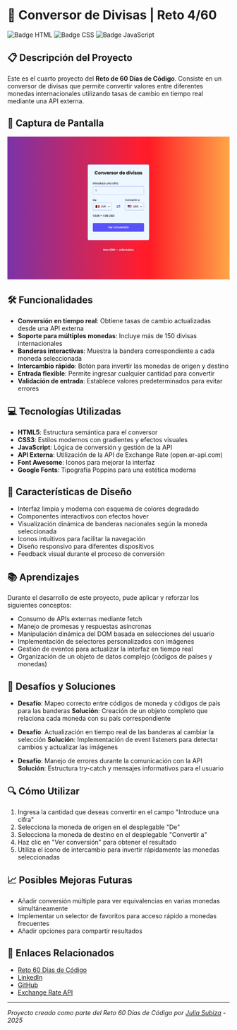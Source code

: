 # 💱 Conversor de Divisas | Reto 4/60

![Badge HTML](https://img.shields.io/badge/HTML5-E34F26?style=for-the-badge&logo=html5&logoColor=white)
![Badge CSS](https://img.shields.io/badge/CSS3-1572B6?style=for-the-badge&logo=css3&logoColor=white)
![Badge JavaScript](https://img.shields.io/badge/JavaScript-F7DF1E?style=for-the-badge&logo=javascript&logoColor=black)

## 📋 Descripción del Proyecto

Este es el cuarto proyecto del **Reto de 60 Días de Código**. Consiste en un conversor de divisas que permite convertir valores entre diferentes monedas internacionales utilizando tasas de cambio en tiempo real mediante una API externa.

## 📸 Captura de Pantalla

![App Screenshot](/fotosProyectos/4.png)

## 🛠️ Funcionalidades

- **Conversión en tiempo real**: Obtiene tasas de cambio actualizadas desde una API externa
- **Soporte para múltiples monedas**: Incluye más de 150 divisas internacionales
- **Banderas interactivas**: Muestra la bandera correspondiente a cada moneda seleccionada
- **Intercambio rápido**: Botón para invertir las monedas de origen y destino
- **Entrada flexible**: Permite ingresar cualquier cantidad para convertir
- **Validación de entrada**: Establece valores predeterminados para evitar errores

## 💻 Tecnologías Utilizadas

- **HTML5**: Estructura semántica para el conversor
- **CSS3**: Estilos modernos con gradientes y efectos visuales
- **JavaScript**: Lógica de conversión y gestión de la API
- **API Externa**: Utilización de la API de Exchange Rate (open.er-api.com)
- **Font Awesome**: Iconos para mejorar la interfaz
- **Google Fonts**: Tipografía Poppins para una estética moderna

## 🎨 Características de Diseño

- Interfaz limpia y moderna con esquema de colores degradado
- Componentes interactivos con efectos hover
- Visualización dinámica de banderas nacionales según la moneda seleccionada
- Iconos intuitivos para facilitar la navegación
- Diseño responsivo para diferentes dispositivos
- Feedback visual durante el proceso de conversión

## 📚 Aprendizajes

Durante el desarrollo de este proyecto, pude aplicar y reforzar los siguientes conceptos:

- Consumo de APIs externas mediante fetch
- Manejo de promesas y respuestas asíncronas
- Manipulación dinámica del DOM basada en selecciones del usuario
- Implementación de selectores personalizados con imágenes
- Gestión de eventos para actualizar la interfaz en tiempo real
- Organización de un objeto de datos complejo (códigos de países y monedas)

## 📝 Desafíos y Soluciones

- **Desafío**: Mapeo correcto entre códigos de moneda y códigos de país para las banderas
  **Solución**: Creación de un objeto completo que relaciona cada moneda con su país correspondiente

- **Desafío**: Actualización en tiempo real de las banderas al cambiar la selección
  **Solución**: Implementación de event listeners para detectar cambios y actualizar las imágenes

- **Desafío**: Manejo de errores durante la comunicación con la API
  **Solución**: Estructura try-catch y mensajes informativos para el usuario

## 🔍 Cómo Utilizar

1. Ingresa la cantidad que deseas convertir en el campo "Introduce una cifra"
2. Selecciona la moneda de origen en el desplegable "De"
3. Selecciona la moneda de destino en el desplegable "Convertir a"
4. Haz clic en "Ver conversión" para obtener el resultado
5. Utiliza el icono de intercambio para invertir rápidamente las monedas seleccionadas

## 📈 Posibles Mejoras Futuras

- Añadir conversión múltiple para ver equivalencias en varias monedas simultáneamente
- Implementar un selector de favoritos para acceso rápido a monedas frecuentes
- Añadir opciones para compartir resultados

## 🔗 Enlaces Relacionados

- [Reto 60 Días de Código](https://github.com/Julia-SP/reto-60-dias-codigo)
- [LinkedIn](https://www.linkedin.com/in/juliasubiza/)
- [GitHub](https://github.com/Julia-SP)
- [Exchange Rate API](https://open.er-api.com)

---

_Proyecto creado como parte del Reto 60 Días de Código por [Julia Subiza](https://github.com/Julia-SP) - 2025_